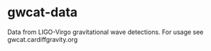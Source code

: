 # gwcat-data
Data from LIGO-Virgo gravitational wave detections. For usage see gwcat.cardiffgravity.org
